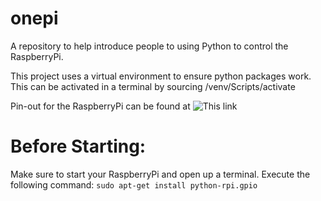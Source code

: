 # onepi
A repository to help introduce people to using Python to control the RaspberryPi. 


This project uses a virtual environment to ensure python packages work. This can be activated in a terminal by sourcing /venv/Scripts/activate

Pin-out for the RaspberryPi can be found at ![This link](https://www.raspberrypi.org/documentation/usage/gpio/images/GPIO-Pinout-Diagram-2.png)

# Before Starting:
Make sure to start your RaspberryPi and open up a terminal. Execute the following command:
`sudo apt-get install python-rpi.gpio`

